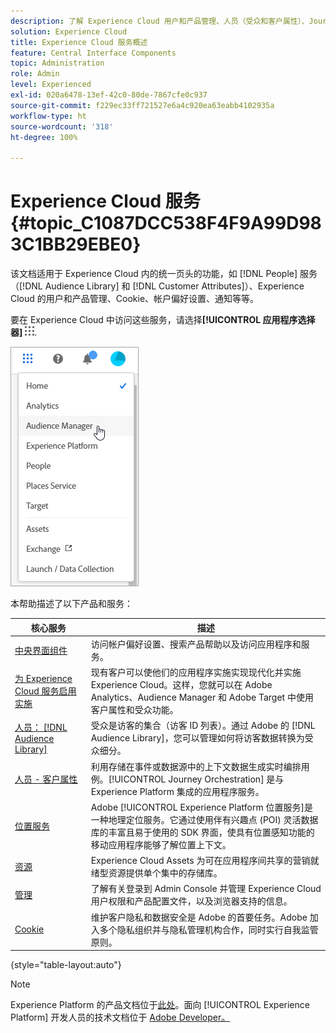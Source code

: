```yaml
---
description: 了解 Experience Cloud 用户和产品管理、人员（受众和客户属性）、Journey Orchestration、选件、位置、Experience Platform 和 Mobile Services。
solution: Experience Cloud
title: Experience Cloud 服务概述
feature: Central Interface Components
topic: Administration
role: Admin
level: Experienced
exl-id: 020a6478-13ef-42c0-80de-7867cfe0c937
source-git-commit: f229ec33ff721527e6a4c920ea63eabb4102935a
workflow-type: ht
source-wordcount: '318'
ht-degree: 100%

---
```


# Experience Cloud 服务 {#topic_C1087DCC538F4F9A99D983C1BB29EBE0}

该文档适用于 Experience Cloud 内的统一页头的功能，如 [!DNL People] 服务（[!DNL Audience Library] 和 [!DNL Customer Attributes]）、Experience Cloud 的用户和产品管理、Cookie、帐户偏好设置、通知等等。

要在 Experience Cloud 中访问这些服务，请选择&#x200B;**[!UICONTROL 应用程序选择器]**
![服务选择器](assets/menu-icon.png).

![Experience Cloud 服务](assets/platform-core-services.png)

本帮助描述了以下产品和服务：

| 核心服务 | 描述 |
|--- |--- |
| [中央界面组件](experience-cloud.md) | 访问帐户偏好设置、搜索产品帮助以及访问应用程序和服务。 |
| [为 Experience Cloud 服务启用实施](core-services.md) | 现有客户可以使他们的应用程序实施实现现代化并实施 Experience Cloud。这样，您就可以在 Adobe Analytics、Audience Manager 和 Adobe Target 中使用客户属性和受众功能。 |
| [人员： [!DNL Audience Library]](audience-library.md) | 受众是访客的集合（访客 ID 列表）。通过 Adobe 的 [!DNL Audience Library]，您可以管理如何将访客数据转换为受众细分。  |
| [人员 - 客户属性](attributes.md) | 利用存储在事件或数据源中的上下文数据生成实时编排用例。[!UICONTROL Journey Orchestration] 是与 Experience Platform 集成的应用程序服务。 |
| [位置服务](https://experienceleague.adobe.com/docs/places/using/home.html?lang=zh-Hans) | Adobe [!UICONTROL Experience Platform 位置服务]是一种地理定位服务。它通过使用伴有兴趣点 (POI) 灵活数据库的丰富且易于使用的 SDK 界面，使具有位置感知功能的移动应用程序能够了解位置上下文。 |
| [资源](experience-cloud-assets.md) | Experience Cloud Assets 为可在应用程序间共享的营销就绪型资源提供单个集中的存储库。 |
| [管理](admin-getting-started.md) | 了解有关登录到 Admin Console 并管理 Experience Cloud 用户权限和产品配置文件，以及浏览器支持的信息。 |
| [Cookie](cookies-privacy.md) | 维护客户隐私和数据安全是 Adobe 的首要任务。Adobe 加入多个隐私组织并与隐私管理机构合作，同时实行自我监管原则。 |

{style="table-layout:auto"}

>[!NOTE]
>
>Experience Platform 的产品文档位于[此处](https://experienceleague.adobe.com/docs/experience-platform/landing/home.html?lang=zh-Hans)。面向 [!UICONTROL Experience Platform] 开发人员的技术文档位于 [Adobe Developer。](https://developer.adobe.com/apis)
